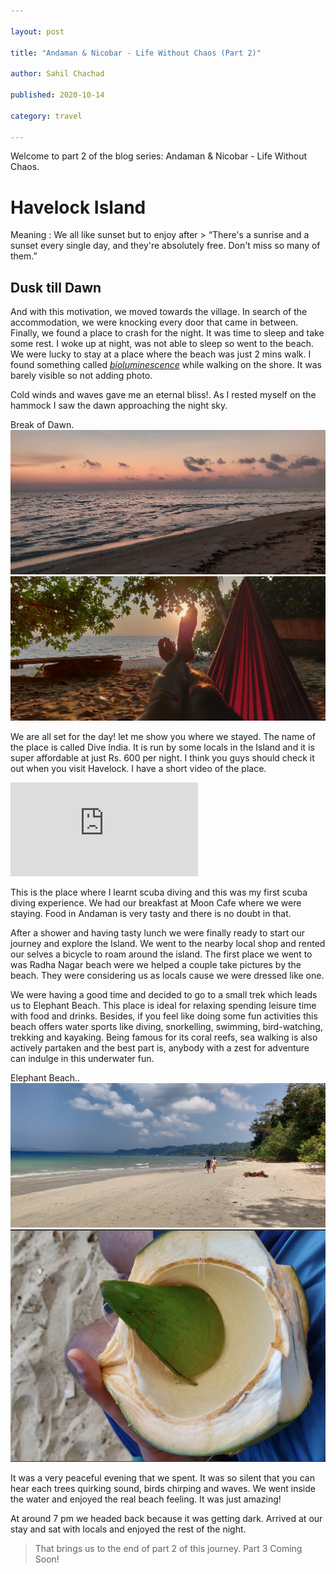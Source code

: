 ```yaml
---

layout: post

title: "Andaman & Nicobar - Life Without Chaos (Part 2)"

author: Sahil Chachad

published: 2020-10-14

category: travel

---
```


Welcome to part 2 of the blog series:  Andaman & Nicobar - Life Without Chaos.

# Havelock Island
<span  class="marginnote">
Meaning : We all like sunset but to enjoy after
</span>
> “There's a sunrise and a sunset every single day, and they're absolutely free. Don't miss so many of them.”

## Dusk till Dawn

And with this motivation, we moved towards the village. In search of the accommodation, we were knocking every door that came in between.
Finally, we found a place to crash for the night. It was time to sleep and take some rest. I woke up at night, was not able to sleep so went to the beach. We were lucky to stay at a place where the beach was just 2 mins walk. I found something called *[bioluminescence](https://en.wikipedia.org/wiki/Bioluminescence)* while walking on the shore. It was barely visible so not adding photo.

Cold winds and waves gave me an eternal bliss!. As I rested myself on the hammock I saw the dawn approaching the night sky.

<span  class="marginnote">
Break of Dawn.
</span>

<img  src='/assets/images/travel/andaman/break-of-dawn.jpg'>
<img  src='/assets/images/travel/andaman/the-hammock.jpg'>

We are all set for the day! let me show you where we stayed. The name of the place is called Dive India. It is run by some locals in the Island and it is super affordable at just Rs. 600 per night. I think you guys should check it out when you visit Havelock. I have a short video of the place.

<div  class="iframe-container">
<iframe  class="responsive-iframe"  src="https://www.youtube.com/embed/yptmgVeKQHo"  allow="accelerometer; autoplay; clipboard-write; encrypted-media; gyroscope; picture-in-picture"  allowfullscreen  frameborder="0">
</iframe>
</div>

This is the place where I learnt scuba diving and this was my first scuba diving experience.
We had our breakfast at Moon Cafe where we were staying. Food in Andaman is very tasty and there is no doubt in that.

After a shower and having tasty lunch we were finally ready to start our journey and explore the Island. We went to the nearby local shop and rented our selves a bicycle to roam around the island. The first place we went to was Radha Nagar beach were we helped a couple take pictures by the beach. They were considering us as locals cause we were dressed like one.

We were having a good time and decided to go to a small trek which leads us to Elephant Beach. This place is ideal for relaxing spending leisure time with food and drinks. Besides, if you feel like doing some fun activities this beach offers water sports like diving, snorkelling, swimming, bird-watching, trekking and kayaking. Being famous for its coral reefs, sea walking is also actively partaken and the best part is, anybody with a zest for adventure can indulge in this underwater fun.

<span  class="marginnote">
Elephant Beach..
</span>

<img  src='/assets/images/travel/andaman/elephant-beach.jpg'>

<img  src='/assets/images/travel/andaman/coconut.jpg'>

It was a very peaceful evening that we spent. It was so silent that you can hear each trees quirking sound, birds chirping and waves. We went inside the water and enjoyed the real beach feeling. It was just amazing!

At around 7 pm we headed back because it was getting dark. Arrived at our stay and sat with locals and enjoyed the rest of the night.


> That brings us to the end of part 2 of this journey. Part 3 Coming Soon!